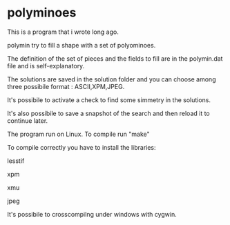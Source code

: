 # polyminoes

This is a program that i wrote long ago.

polymin try to fill a shape with a set of polyominoes.

The definition of the set of pieces and the fields to fill are in the polymin.dat file and is self-explanatory.

The solutions are saved in the solution folder and you can choose among three possibile format : ASCII,XPM,JPEG.

It's possibile to activate a check to find some simmetry in the solutions.

It's also possibile to save a snapshot of the search and then reload it to continue later.

The program run on Linux. To compile run "make"

To compile correctly you have to install the libraries:


lesstif

xpm

xmu

jpeg


It's possibile to crosscompilng under windows with cygwin.

